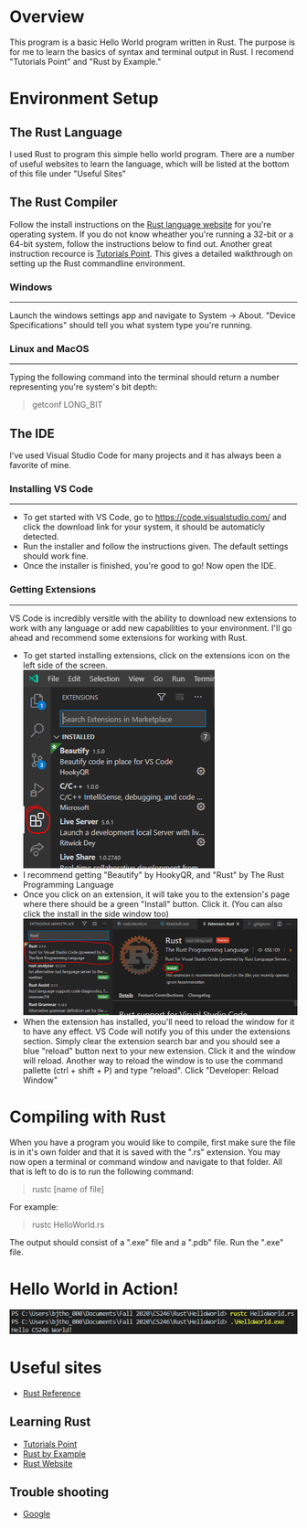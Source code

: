 # Overview
This program is a basic Hello World program written in Rust. The purpose is for me to learn the basics of syntax and terminal output in Rust. I recomend "Tutorials Point" and "Rust by Example."
# Environment Setup
## The Rust Language
I used Rust to program this simple hello world program. There are a number of useful websites to learn the language, which will be listed at the bottom of this file under "Useful Sites"
## The Rust Compiler
Follow the install instructions on the [Rust language website](https://www.rust-lang.org/tools/install) for you're operating system. If you do not know wheather you're running a 32-bit or a 64-bit system, follow the instructions below to find out. Another great instruction recource is [Tutorials Point](https://www.tutorialspoint.com/rust/rust_environment_setup.htm). This gives a detailed walkthrough on setting up the Rust commandline environment.
### Windows
---
Launch the windows settings app and navigate to System -> About. "Device Specifications" should tell you what system type you're running.

### Linux and MacOS
---
Typing the following command into the terminal should return a number representing you're system's bit depth: 
> getconf LONG_BIT

## The IDE
I've used Visual Studio Code for many projects and it has always been a favorite of mine. 
### Installing VS Code
---
- To get started with VS Code, go to https://code.visualstudio.com/ and click the download link for your system, it should be automaticly detected.
- Run the installer and follow the instructions given. The default settings should work fine.
- Once the installer is finished, you're good to go! Now open the IDE.
### Getting Extensions
---
VS Code is incredibly versitle with the ability to download new extensions to work with any language or add new capabilities to your environment. I'll go ahead and recommend some extensions for working with Rust.
- To get started installing extensions, click on the extensions icon on the left side of the screen.
![](.img\VSCode_Extensions_1.png)
- I recommend getting "Beautify" by HookyQR, and "Rust" by The Rust Programming Language
- Once you click on an extension, it will take you to the extension's page where there should be a green "Install" button. Click it. (You can also click the install in the side window too)
![](.img\VSCode_Extensions_2.png)
- When the extension has installed, you'll need to reload the window for it to have any effect. VS Code will notify you of this under the extensions section. Simply clear the extension search bar and you should see a blue "reload" button next to your new extension. Click it and the window will reload. Another way to reload the window is to use the command pallette (ctrl + shift + P) and type "reload". Click "Developer: Reload Window"

# Compiling with Rust
When you have a program you would like to compile, first make sure the file is in it's own folder and that it is saved with the ".rs" extension. You may now open a terminal or command window and navigate to that folder. All that is left to do is to run the following command:
> rustc [name of file]

For example:
> rustc HelloWorld.rs

The output should consist of a ".exe" file and a ".pdb" file. Run the ".exe" file.


# Hello World in Action!
![Image not found! Oh well. The output of this programs simply says "Hello CS246 World!"](.img\HelloWorldInAction.png)

# Useful sites
- [Rust Reference](https://doc.rust-lang.org/reference/index.html)
## Learning Rust
- [Tutorials Point](https://www.tutorialspoint.com/rust/index.htm)
- [Rust by Example](https://doc.rust-lang.org/stable/rust-by-example/)
- [Rust Website](https://www.rust-lang.org/learn)
## Trouble shooting
- [Google](https://www.google.com)
